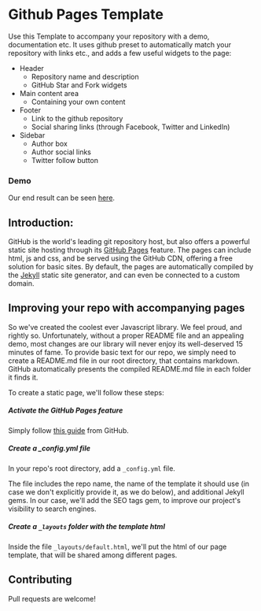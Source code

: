 # Github Pages Template
Use this Template to accompany your repository with a demo, documentation etc.
It uses github preset to automatically match your repository with links etc., and adds a few useful widgets to the page:
 - Header
     - Repository name and description
     - GitHub Star and Fork widgets
 - Main content area
     - Containing your own content
 - Footer
     - Link to the github repository
     - Social sharing links (through Facebook, Twitter and LinkedIn)
 - Sidebar
     - Author box
     - Author social links
     - Twitter follow button

### Demo
Our end result can be seen [here](https://omriallouche.github.io/github-pages-project-template).


## Introduction:
GitHub is the world's leading git repository host, but also offers a powerful static site hosting through its [GitHub Pages](https://pages.github.com/) feature.
The pages can include html, js and css, and be served using the GitHub CDN, offering a free solution for basic sites.
By default, the pages are automatically compiled by the [Jekyll](https://jekyllrb.com/) static site generator, and can even be connected to a custom domain.

## Improving your repo with accompanying pages
 So we've created the coolest ever Javascript library. We feel proud, and rightly so.
 Unfortunately, without a proper README file and an appealing demo, most changes are our library will never enjoy its well-deserved 15 minutes of fame.
 To provide basic text for our repo, we simply need to create a README.md file in our root directory, that contains markdown.
 GitHub automatically presents the compiled README.md file in each folder it finds it.

 To create a static page, we'll follow these steps:

##### Activate the GitHub Pages feature
Simply follow [this guide](https://guides.github.com/features/pages/) from GitHub.

##### Create a _config.yml file
 In your repo's root directory, add a `_config.yml` file.

 The file includes the repo name, the name of the template it should use (in case we don't explicitly provide it, as we do below), and additional Jekyll gems. In our case, we'll add the SEO tags gem, to improve our project's visibility to search engines.

##### Create a `_layouts` folder with the template html
 Inside the file `_layouts/default.html`, we'll put the html of our page template, that will be shared among different pages.

## Contributing
Pull requests are welcome!



 
